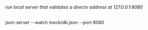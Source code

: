 ###### run local server that validates a directv address at 127.0.0.1:8080

json-server --watch mock/db.json --port 8080




 







